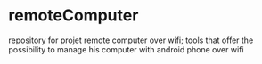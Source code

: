 remoteComputer
==============

repository for projet remote computer over wifi; tools that offer the possibility to manage his computer with android phone over wifi
